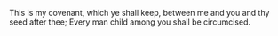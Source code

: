This is my covenant, which ye shall keep, between me and you and thy seed after thee; Every man child among you shall be circumcised.
